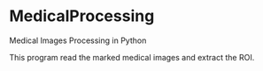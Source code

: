 # MedicalProcessing
Medical Images Processing in Python

This program read the marked medical images and extract the ROI.
